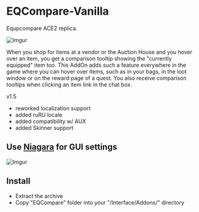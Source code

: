 # EQCompare-Vanilla
Equpcompare ACE2 replica. 

![Imgur](http://i.imgur.com/eXwXxIa.jpg)

When you shop for items at a vendor or the Auction House and you hover over an item, you get a comparison tooltip showing the "currently equipped" item too. This AddOn adds such a feature everywhere in the game where you can hover over items, such as in your bags, in the loot window or on the reward page of a quest. You also receive comparison tooltips when clicking an item link in the chat box.

v1.5
+ reworked localization support
+ added ruRU locale
+ added compatibility w/ AUX
+ added Skinner support

## Use [Niagara](https://github.com/laytya/Niagara) for GUI settings

![Imgur](http://i.imgur.com/dFYE0Nd.jpg)

## Install

+ Extract the archive
+ Copy "EQCompare" folder into your "/Interface/Addons/" directory
